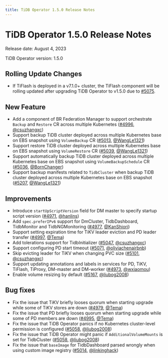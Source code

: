 ```yaml
---
title: TiDB Operator 1.5.0 Release Notes
---
```


# TiDB Operator 1.5.0 Release Notes

Release date: August 4, 2023

TiDB Operator version: 1.5.0

## Rolling Update Changes

- If TiFlash is deployed in a v7.1.0+ cluster, the TiFlash component will be rolling updated after upgrading TiDB Operator to v1.5.0 due to [#5075](https://github.com/pingcap/tidb-operator/pull/5075).

## New Feature

- Add a component of BR Federation Manager to support orchestrate `Backup` and `Restore` CR across multiple Kubernetes ([#4996](https://github.com/pingcap/tidb-operator/pull/4996), [@csuzhangxc](https://github.com/csuzhangxc))
- Support backup TiDB cluster deployed across multiple Kubernetes base on EBS snapshot using `VolumeBackup` CR ([#5013](https://github.com/pingcap/tidb-operator/pull/5013), [@WangLe1321](https://github.com/WangLe1321))
- Support restore TiDB cluster deployed across multiple Kubernetes base on EBS snapshot using `VolumeRestore` CR ([#5039](https://github.com/pingcap/tidb-operator/pull/5039), [@WangLe1321](https://github.com/WangLe1321))
- Support automatically backup TiDB cluster deployed across multiple Kubernetes base on EBS snapshot using `VolumeBackupSchedule` CR ([#5036](https://github.com/pingcap/tidb-operator/pull/5036), [@BornChanger](https://github.com/BornChanger))
- Support backup manifests related to `TidbCluster` when backup TiDB cluster deployed across multiple Kubernetes base on EBS snapshot ([#5207](https://github.com/pingcap/tidb-operator/pull/5207), [@WangLe1321](https://github.com/WangLe1321))

## Improvements

- Introduce `startUpScriptVersion` field for DM master to specify startup script version ([#4971](https://github.com/pingcap/tidb-operator/pull/4971), [@hanlins](https://github.com/hanlins))
- Add `spec.preferIPv6` support for DmCluster, TidbDashboard, TidbMonitor and TidbNGMonitoring ([#4977](https://github.com/pingcap/tidb-operator/pull/4977), [@KanShiori](https://github.com/KanShiori))
- Support setting expiration time for TiKV leader eviction and PD leader transfer ([#4997](https://github.com/pingcap/tidb-operator/pull/4997), [@Tema](https://github.com/Tema))
- Add tolerations support for TidbInitializer ([#5047](https://github.com/pingcap/tidb-operator/pull/5047), [@csuzhangxc](https://github.com/csuzhangxc))
- Support configuring PD start timeout ([#5071](https://github.com/pingcap/tidb-operator/pull/5071), [@oliviachenairbnb](https://github.com/oliviachenairbnb))
- Skip evicting leader for TiKV when changing PVC size ([#5101](https://github.com/pingcap/tidb-operator/pull/5101), [@csuzhangxc](https://github.com/csuzhangxc))
- Support updating annotations and labels in services for PD, TiKV, TiFlash, TiProxy, DM-master and DM-worker ([#4973](https://github.com/pingcap/tidb-operator/pull/4973), [@wxiaomou](https://github.com/wxiaomou))
- Enable volume resizing by default ([#5167](https://github.com/pingcap/tidb-operator/pull/5167), [@liubog2008](https://github.com/liubog2008))

## Bug fixes

- Fix the issue that TiKV briefly looses quorum when starting upgrade while some of TiKV stores are down ([#4979](https://github.com/pingcap/tidb-operator/pull/4979), [@Tema](https://github.com/Tema))
- Fix the issue that PD briefly looses quorum when starting upgrade while some of PD members are down ([#4995](https://github.com/pingcap/tidb-operator/pull/4995), [@Tema](https://github.com/Tema))
- Fix the issue that TiDB Operator panics if no Kubernetes cluster-level permission is configured ([#5058](https://github.com/pingcap/tidb-operator/pull/5058), [@liubog2008](https://github.com/liubog2008))
- Fix the issue that TiDB Operator might panic if `AdditionalVolumeMounts` is set for TidbCluster ([#5058](https://github.com/pingcap/tidb-operator/pull/5058), [@liubog2008](https://github.com/liubog2008))
- Fix the issue that `baseImage` for TidbDashboard parsed wrongly when using custom image registry ([#5014](https://github.com/pingcap/tidb-operator/pull/5014), [@linkinghack](https://github.com/linkinghack))
